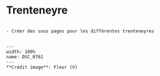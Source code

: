 # Trenteneyre

```{note}

- Créer des sous pages pour les différentes trenteneyres


```

```{figure} Docs/DSC_0761.jpg
---
width: 100%
name: DSC_0761
---
**Crédit image**: Fleur (©)
```